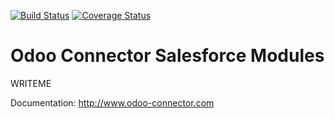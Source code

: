 [![Build Status](https://travis-ci.org/OCA/connector-salesforce.svg?branch=10.0)](https://travis-ci.org/OCA/connector-salesforce)
[![Coverage Status](https://coveralls.io/repos/OCA/connector-salesforce/badge.png?branch=10.0)](https://coveralls.io/r/OCA/connector-salesforce?branch=10.0)

Odoo Connector Salesforce Modules
=================================

WRITEME

Documentation:
http://www.odoo-connector.com

[//]: # (addons)
[//]: # (end addons)
